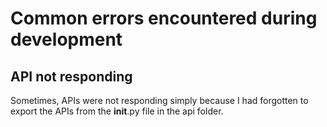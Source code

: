 # Common errors encountered during development

## API not responding
Sometimes, APIs were not responding simply because I had forgotten to export the APIs from the __init__.py file in the api folder. 